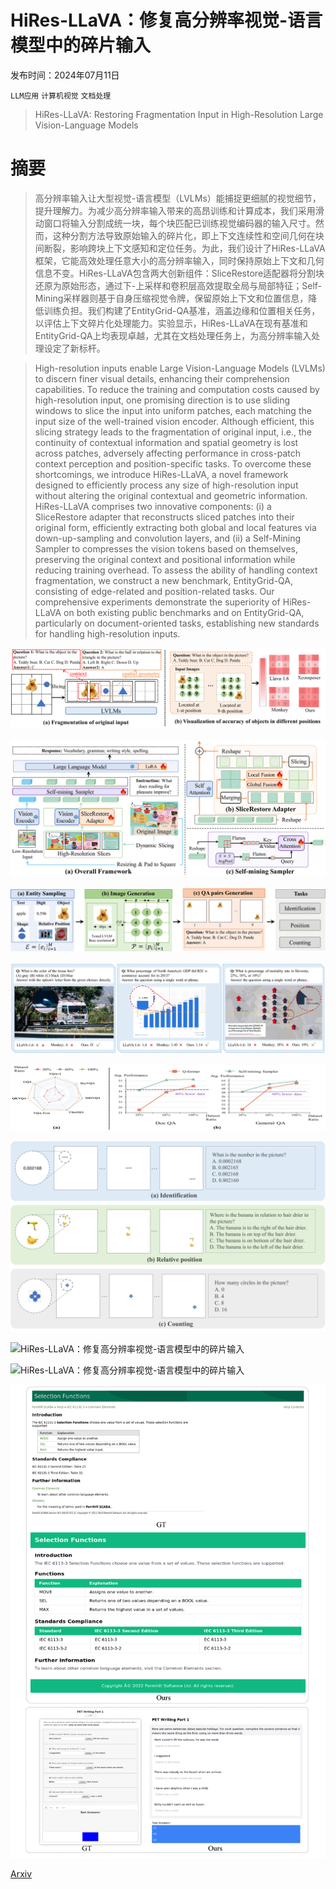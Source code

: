 # HiRes-LLaVA：修复高分辨率视觉-语言模型中的碎片输入

发布时间：2024年07月11日

`LLM应用` `计算机视觉` `文档处理`

> HiRes-LLaVA: Restoring Fragmentation Input in High-Resolution Large Vision-Language Models

# 摘要

> 高分辨率输入让大型视觉-语言模型（LVLMs）能捕捉更细腻的视觉细节，提升理解力。为减少高分辨率输入带来的高昂训练和计算成本，我们采用滑动窗口将输入分割成统一块，每个块匹配已训练视觉编码器的输入尺寸。然而，这种分割方法导致原始输入的碎片化，即上下文连续性和空间几何在块间断裂，影响跨块上下文感知和定位任务。为此，我们设计了HiRes-LLaVA框架，它能高效处理任意大小的高分辨率输入，同时保持原始上下文和几何信息不变。HiRes-LLaVA包含两大创新组件：SliceRestore适配器将分割块还原为原始形态，通过下-上采样和卷积层高效提取全局与局部特征；Self-Mining采样器则基于自身压缩视觉令牌，保留原始上下文和位置信息，降低训练负担。我们构建了EntityGrid-QA基准，涵盖边缘和位置相关任务，以评估上下文碎片化处理能力。实验显示，HiRes-LLaVA在现有基准和EntityGrid-QA上均表现卓越，尤其在文档处理任务上，为高分辨率输入处理设定了新标杆。

> High-resolution inputs enable Large Vision-Language Models (LVLMs) to discern finer visual details, enhancing their comprehension capabilities. To reduce the training and computation costs caused by high-resolution input, one promising direction is to use sliding windows to slice the input into uniform patches, each matching the input size of the well-trained vision encoder. Although efficient, this slicing strategy leads to the fragmentation of original input, i.e., the continuity of contextual information and spatial geometry is lost across patches, adversely affecting performance in cross-patch context perception and position-specific tasks. To overcome these shortcomings, we introduce HiRes-LLaVA, a novel framework designed to efficiently process any size of high-resolution input without altering the original contextual and geometric information. HiRes-LLaVA comprises two innovative components: (i) a SliceRestore adapter that reconstructs sliced patches into their original form, efficiently extracting both global and local features via down-up-sampling and convolution layers, and (ii) a Self-Mining Sampler to compresses the vision tokens based on themselves, preserving the original context and positional information while reducing training overhead. To assess the ability of handling context fragmentation, we construct a new benchmark, EntityGrid-QA, consisting of edge-related and position-related tasks. Our comprehensive experiments demonstrate the superiority of HiRes-LLaVA on both existing public benchmarks and on EntityGrid-QA, particularly on document-oriented tasks, establishing new standards for handling high-resolution inputs.

![HiRes-LLaVA：修复高分辨率视觉-语言模型中的碎片输入](../../../paper_images/2407.08706/x1.png)

![HiRes-LLaVA：修复高分辨率视觉-语言模型中的碎片输入](../../../paper_images/2407.08706/x2.png)

![HiRes-LLaVA：修复高分辨率视觉-语言模型中的碎片输入](../../../paper_images/2407.08706/x3.png)

![HiRes-LLaVA：修复高分辨率视觉-语言模型中的碎片输入](../../../paper_images/2407.08706/x4.png)

![HiRes-LLaVA：修复高分辨率视觉-语言模型中的碎片输入](../../../paper_images/2407.08706/x5.png)

![HiRes-LLaVA：修复高分辨率视觉-语言模型中的碎片输入](../../../paper_images/2407.08706/x6.png)

![HiRes-LLaVA：修复高分辨率视觉-语言模型中的碎片输入](../../../paper_images/2407.08706/x7.png)

![HiRes-LLaVA：修复高分辨率视觉-语言模型中的碎片输入](../../../paper_images/2407.08706/x8.png)

![HiRes-LLaVA：修复高分辨率视觉-语言模型中的碎片输入](../../../paper_images/2407.08706/x9.png)

[Arxiv](https://arxiv.org/abs/2407.08706)